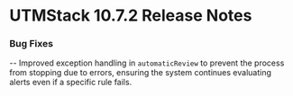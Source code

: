 # UTMStack 10.7.2 Release Notes

### Bug Fixes
-- Improved exception handling in `automaticReview` to prevent the process from stopping due to errors, ensuring the system continues evaluating alerts even if a specific rule fails.